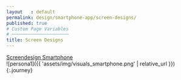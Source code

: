 ```yaml
---
layout   : default
permalink: design/smartphone-app/screen-designs/
published: true
# Custom Page Variables
# ─────────────────────
title: Screen Designs
---
```

<a href="https://xd.adobe.com/view/5578bee0-4c7d-42a3-6aee-a898896bcd88-2349/?fullscreen" target="_parent" class="btn btn-primary">Screendesign Smartphone</a><br>
![persona1]({{ 'assets/img/visuals_smartphone.png' | relative_url }}){:.journey}